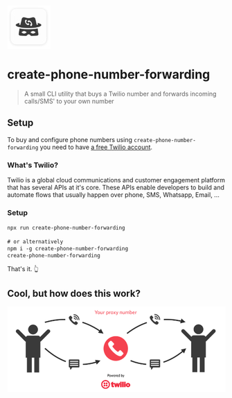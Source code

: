 ![Logo showing a masked man with a hat](./logo.jpg)

# create-phone-number-forwarding

> A small CLI utility that buys a Twilio number and forwards incoming calls/SMS' to your own number

## Setup

To buy and configure phone numbers using `create-phone-number-forwarding` you need to have [a free Twilio account](http://twilio.com/try-twilio).

### What's Twilio?

Twilio is a global cloud communications and customer engagement platform that has several APIs at it's core. These APIs enable developers to build and automate flows that usually happen over phone, SMS, Whatsapp, Email, ...

### Setup

```
npx run create-phone-number-forwarding

# or alternatively
npm i -g create-phone-number-forwarding
create-phone-number-forwarding
```

That's it. 👆

## Cool, but how does this work?

![Diagram showing the flow of the proxy number](./diagram.png)
